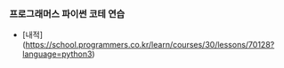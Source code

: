 ### 프로그래머스 파이썬 코테 연습

* [내적] (https://school.programmers.co.kr/learn/courses/30/lessons/70128?language=python3)
